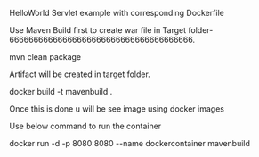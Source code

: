 HelloWorld Servlet example with corresponding Dockerfile

Use Maven Build first to create war file in Target folder-66666666666666666666666666666666666666.

mvn clean package

Artifact will be created in target folder.

docker build -t mavenbuild .

Once this is done u will be see image using docker images

Use below command to run the container

docker run -d -p 8080:8080 --name dockercontainer mavenbuild
